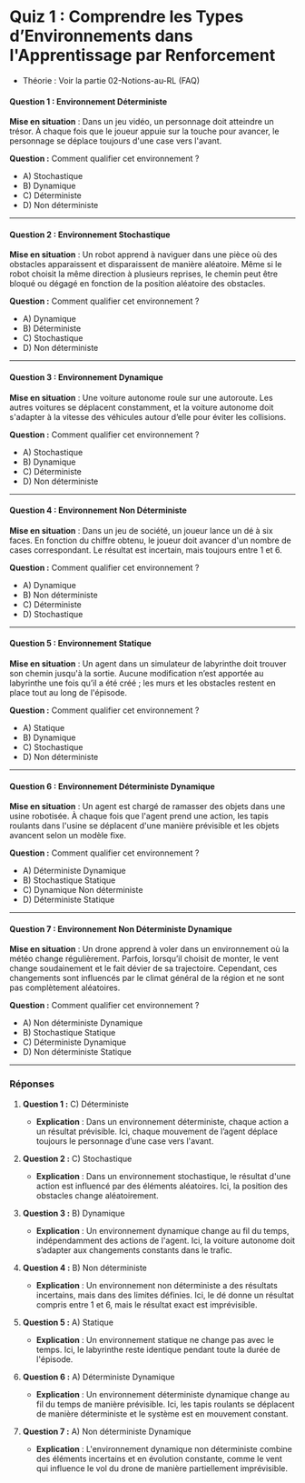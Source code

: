 # **Quiz 1 : Comprendre les Types d’Environnements dans l'Apprentissage par Renforcement**

- Théorie : Voir la partie 02-Notions-au-RL (FAQ)
  
#### **Question 1 : Environnement Déterministe**
**Mise en situation** : Dans un jeu vidéo, un personnage doit atteindre un trésor. À chaque fois que le joueur appuie sur la touche pour avancer, le personnage se déplace toujours d'une case vers l'avant.

**Question :** Comment qualifier cet environnement ?
- A) Stochastique
- B) Dynamique
- C) Déterministe
- D) Non déterministe

---

#### **Question 2 : Environnement Stochastique**
**Mise en situation** : Un robot apprend à naviguer dans une pièce où des obstacles apparaissent et disparaissent de manière aléatoire. Même si le robot choisit la même direction à plusieurs reprises, le chemin peut être bloqué ou dégagé en fonction de la position aléatoire des obstacles.

**Question :** Comment qualifier cet environnement ?
- A) Dynamique
- B) Déterministe
- C) Stochastique
- D) Non déterministe

---

#### **Question 3 : Environnement Dynamique**
**Mise en situation** : Une voiture autonome roule sur une autoroute. Les autres voitures se déplacent constamment, et la voiture autonome doit s'adapter à la vitesse des véhicules autour d’elle pour éviter les collisions.

**Question :** Comment qualifier cet environnement ?
- A) Stochastique
- B) Dynamique
- C) Déterministe
- D) Non déterministe

---

#### **Question 4 : Environnement Non Déterministe**
**Mise en situation** : Dans un jeu de société, un joueur lance un dé à six faces. En fonction du chiffre obtenu, le joueur doit avancer d'un nombre de cases correspondant. Le résultat est incertain, mais toujours entre 1 et 6.

**Question :** Comment qualifier cet environnement ?
- A) Dynamique
- B) Non déterministe
- C) Déterministe
- D) Stochastique

---

#### **Question 5 : Environnement Statique**
**Mise en situation** : Un agent dans un simulateur de labyrinthe doit trouver son chemin jusqu'à la sortie. Aucune modification n’est apportée au labyrinthe une fois qu’il a été créé ; les murs et les obstacles restent en place tout au long de l'épisode.

**Question :** Comment qualifier cet environnement ?
- A) Statique
- B) Dynamique
- C) Stochastique
- D) Non déterministe

---

#### **Question 6 : Environnement Déterministe Dynamique**
**Mise en situation** : Un agent est chargé de ramasser des objets dans une usine robotisée. À chaque fois que l'agent prend une action, les tapis roulants dans l'usine se déplacent d'une manière prévisible et les objets avancent selon un modèle fixe.

**Question :** Comment qualifier cet environnement ?
- A) Déterministe Dynamique
- B) Stochastique Statique
- C) Dynamique Non déterministe
- D) Déterministe Statique

---

#### **Question 7 : Environnement Non Déterministe Dynamique**
**Mise en situation** : Un drone apprend à voler dans un environnement où la météo change régulièrement. Parfois, lorsqu’il choisit de monter, le vent change soudainement et le fait dévier de sa trajectoire. Cependant, ces changements sont influencés par le climat général de la région et ne sont pas complètement aléatoires.

**Question :** Comment qualifier cet environnement ?
- A) Non déterministe Dynamique
- B) Stochastique Statique
- C) Déterministe Dynamique
- D) Non déterministe Statique

---

### **Réponses**

1. **Question 1 :** C) Déterministe
   - **Explication** : Dans un environnement déterministe, chaque action a un résultat prévisible. Ici, chaque mouvement de l’agent déplace toujours le personnage d’une case vers l'avant.

2. **Question 2 :** C) Stochastique
   - **Explication** : Dans un environnement stochastique, le résultat d'une action est influencé par des éléments aléatoires. Ici, la position des obstacles change aléatoirement.

3. **Question 3 :** B) Dynamique
   - **Explication** : Un environnement dynamique change au fil du temps, indépendamment des actions de l'agent. Ici, la voiture autonome doit s’adapter aux changements constants dans le trafic.

4. **Question 4 :** B) Non déterministe
   - **Explication** : Un environnement non déterministe a des résultats incertains, mais dans des limites définies. Ici, le dé donne un résultat compris entre 1 et 6, mais le résultat exact est imprévisible.

5. **Question 5 :** A) Statique
   - **Explication** : Un environnement statique ne change pas avec le temps. Ici, le labyrinthe reste identique pendant toute la durée de l'épisode.

6. **Question 6 :** A) Déterministe Dynamique
   - **Explication** : Un environnement déterministe dynamique change au fil du temps de manière prévisible. Ici, les tapis roulants se déplacent de manière déterministe et le système est en mouvement constant.

7. **Question 7 :** A) Non déterministe Dynamique
   - **Explication** : L'environnement dynamique non déterministe combine des éléments incertains et en évolution constante, comme le vent qui influence le vol du drone de manière partiellement imprévisible.
